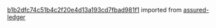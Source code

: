 [b1b2dfc74c51b4c2f20e4d13a193cd7fbad981f1](https://github.com/insolar/assured-ledger/commit/b1b2dfc74c51b4c2f20e4d13a193cd7fbad981f1) imported from [assured-ledger](https://github.com/insolar/assured-ledger)
